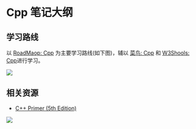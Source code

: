 # Cpp 笔记大纲

## 学习路线

以 [RoadMaop: Cpp](https://roadmap.sh/cpp) 为主要学习路线(如下图)，辅以 [菜鸟: Cpp](https://www.runoob.com/cplusplus/cpp-tutorial.html) 和 [W3Shools: Cpp](https://www.w3schools.com/cpp/default.asp)进行学习。

<div class="center"><img src="https://imagebank-0.oss-cn-beijing.aliyuncs.com/VS-PicGo/2024-07-07-13-00-42_Cpp笔记大纲.jpg"/></div>


## 相关资源

- [C++ Primer (5th Edition)](https://zz.etocs.us.kg/book/2733889/20ad6c/c-primer-5th-edition.html)


<div class="center"><img src="https://imagebank-0.oss-cn-beijing.aliyuncs.com/VS-PicGo/2024-07-04-00-26-32_Cpp笔记大纲_.jpg"/></div>
